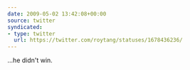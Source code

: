 ```yaml
---
date: 2009-05-02 13:42:08+00:00
source: twitter
syndicated:
- type: twitter
  url: https://twitter.com/roytang/statuses/1678436236/
---
```


...he didn't win.
